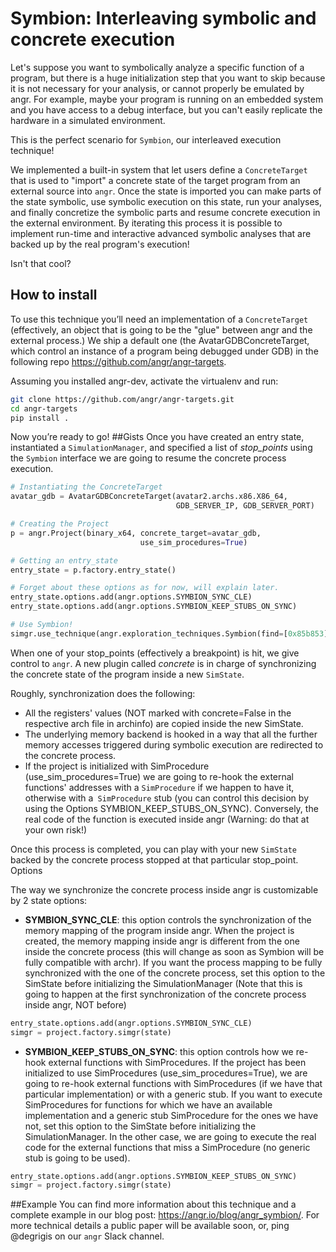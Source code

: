 # Symbion: Interleaving symbolic and concrete execution

Let's suppose you want to symbolically analyze a specific function of a program, but there is a huge initialization step that you want to skip because it is not necessary for your analysis, or cannot properly be emulated by angr. For example, maybe your program is running on an embedded system and you have access to a debug interface, but you can't easily replicate the hardware in a simulated environment.

This is the perfect scenario for `Symbion`, our interleaved execution technique!

We implemented a built-in system that let users define a `ConcreteTarget` that is used to "import" a concrete state of the target program from an external source into `angr`. Once the state is imported you can make parts of the state symbolic, use symbolic execution on this state, run your analyses, and finally concretize the symbolic parts and resume concrete execution in the external environment. By iterating this process it is possible to implement run-time and interactive advanced symbolic analyses that are backed up by the real program's execution!

Isn't that cool?

## How to install
To use this technique you’ll need an implementation of a `ConcreteTarget` (effectively, an object that is going to be the "glue" between angr and the external process.) We ship a default one (the AvatarGDBConcreteTarget, which control an instance of a program being debugged under GDB) in the following repo https://github.com/angr/angr-targets.

Assuming you installed angr-dev, activate the virtualenv and run:

```bash
git clone https://github.com/angr/angr-targets.git
cd angr-targets
pip install .
```

Now you’re ready to go!
##Gists 
Once you have created an entry state, instantiated a `SimulationManager`, and specified a list of *stop_points* using the `Symbion` interface we are going to resume the concrete process execution.
```python
# Instantiating the ConcreteTarget
avatar_gdb = AvatarGDBConcreteTarget(avatar2.archs.x86.X86_64,
                                     GDB_SERVER_IP, GDB_SERVER_PORT)

# Creating the Project
p = angr.Project(binary_x64, concrete_target=avatar_gdb,
                             use_sim_procedures=True)

# Getting an entry_state
entry_state = p.factory.entry_state()

# Forget about these options as for now, will explain later.
entry_state.options.add(angr.options.SYMBION_SYNC_CLE)
entry_state.options.add(angr.options.SYMBION_KEEP_STUBS_ON_SYNC)      

# Use Symbion!                                
simgr.use_technique(angr.exploration_techniques.Symbion(find=[0x85b853])
```
When one of your stop_points (effectively a breakpoint) is hit, we give control to `angr`. 
A new plugin called *concrete* is in charge of synchronizing the concrete state of the program inside a new `SimState`. 

Roughly, synchronization does the following:
* All the registers' values (NOT marked with concrete=False in the respective arch file in archinfo) are copied inside the new SimState.
* The underlying memory backend is hooked in a way that all the further memory accesses triggered during symbolic execution are redirected to the concrete process.
* If the project is initialized with SimProcedure (use_sim_procedures=True) we are going to re-hook the external functions' addresses with a `SimProcedure` if we happen to have it, otherwise with a` SimProcedure` stub (you can control this decision by using the Options SYMBION_KEEP_STUBS_ON_SYNC). Conversely, the real code of the function is executed inside angr (Warning: do that at your own risk!)

Once this process is completed, you can play with your new `SimState` backed by the concrete process stopped at that particular stop_point.
Options

The way we synchronize the concrete process inside angr is customizable by 2 state options:
* **SYMBION_SYNC_CLE**: this option controls the synchronization of the memory mapping of the program inside angr. When the project is created, the memory mapping inside angr is different from the one inside the concrete process (this will change as soon as Symbion will be fully compatible with archr). If you want the process mapping to be fully synchronized with the one of the concrete process, set this option to the SimState before initializing the SimulationManager (Note that this is going to happen at the first synchronization of the concrete process inside angr, NOT before)
```python
entry_state.options.add(angr.options.SYMBION_SYNC_CLE)
simgr = project.factory.simgr(state)
```

* **SYMBION_KEEP_STUBS_ON_SYNC**: this option controls how we re-hook external functions with SimProcedures. If the project has been initialized to use SimProcedures (use_sim_procedures=True), we are going to re-hook external functions with SimProcedures (if we have that particular implementation) or with a generic stub. If you want to execute SimProcedures for functions for which we have an available implementation and a generic stub SimProcedure for the ones we have not, set this option to the SimState before initializing the SimulationManager. In the other case, we are going to execute the real code for the external functions that miss a SimProcedure (no generic stub is going to be used).
```python
entry_state.options.add(angr.options.SYMBION_KEEP_STUBS_ON_SYNC)
simgr = project.factory.simgr(state)
```
##Example
You can find more information about this technique and a complete example in our blog post: https://angr.io/blog/angr_symbion/.
For more technical details a public paper will be available soon, or, ping @degrigis on our `angr` Slack channel.

